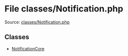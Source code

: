 File classes/Notification.php
=========

Source: [classes/Notification.php](https://github.com/PrestaShop/PrestaShop/blob/1.6.0.1/classes/Notification.php)


Classes
-------

* [NotificationCore](class.NotificationCore.md)

